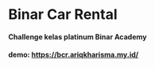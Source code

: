 # Binar Car Rental
#### Challenge kelas platinum Binar Academy
#### demo: https://bcr.ariqkharisma.my.id/
